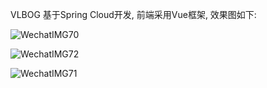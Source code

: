 VLBOG 基于Spring Cloud开发, 前端采用Vue框架, 效果图如下:

![WechatIMG70](https://hasaker-images.oss-cn-shenzhen.aliyuncs.com/MARKDOWN/2020/05/kYZnQR-20200514084608.jpeg)

![WechatIMG72](https://hasaker-images.oss-cn-shenzhen.aliyuncs.com/MARKDOWN/2020/05/BEycG2-20200514084608.jpeg)

![WechatIMG71](https://hasaker-images.oss-cn-shenzhen.aliyuncs.com/MARKDOWN/2020/05/5GETt8-20200514084608.jpeg)

